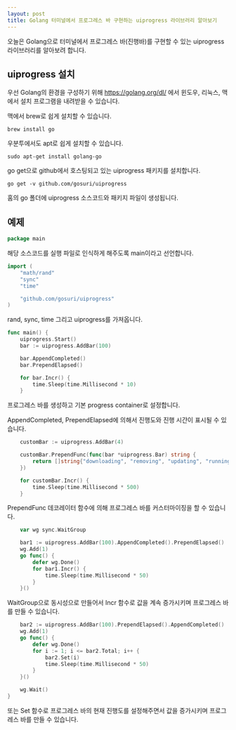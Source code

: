 ```yaml
---
layout: post
title: Golang 터미널에서 프로그레스 바 구현하는 uiprogress 라이브러리 알아보기
---
```


오늘은 Golang으로 터미널에서 프로그레스 바(진행바)를 구현할 수 있는 uiprogress 라이브러리를 알아보려 합니다.

## uiprogress 설치

우선 Golang의 환경을 구성하기 위해 https://golang.org/dl/ 에서 윈도우, 리눅스, 맥에서 설치 프로그램을 내려받을 수 있습니다.

맥에서 brew로 쉽게 설치할 수 있습니다.

```
brew install go
```

우분투에서도 apt로 쉽게 설치할 수 있습니다.

```
sudo apt-get install golang-go
```

go get으로 github에서 호스팅되고 있는 uiprogress 패키지를 설치합니다.

```
go get -v github.com/gosuri/uiprogress
```

홈의 go 폴더에 uiprogress 소스코드와 패키지 파일이 생성됩니다.

## 예제

```go
package main
```

해당 소스코드를 실행 파일로 인식하게 해주도록 main이라고 선언합니다.

```go
import (
	"math/rand"
	"sync"
	"time"

	"github.com/gosuri/uiprogress"
)
```

rand, sync, time 그리고 uiprogress를 가져옵니다.

```go
func main() {
	uiprogress.Start()
	bar := uiprogress.AddBar(100)

	bar.AppendCompleted()
	bar.PrependElapsed()

	for bar.Incr() {
		time.Sleep(time.Millisecond * 10)
	}
```

프로그레스 바를 생성하고 기본 progress container로 설정합니다.

AppendCompleted, PrependElapsed에 의해서 진행도와 진행 시간이 표시될 수 있습니다.

```go
	customBar := uiprogress.AddBar(4)

	customBar.PrependFunc(func(bar *uiprogress.Bar) string {
		return []string{"downloading", "removing", "updating", "running"}[bar.Current()-1]
	})

	for customBar.Incr() {
		time.Sleep(time.Millisecond * 500)
	}
```

PrependFunc 데코레이터 함수에 의해 프로그레스 바를 커스터마이징을 할 수 있습니다.

```go
	var wg sync.WaitGroup

	bar1 := uiprogress.AddBar(100).AppendCompleted().PrependElapsed()
	wg.Add(1)
	go func() {
		defer wg.Done()
		for bar1.Incr() {
			time.Sleep(time.Millisecond * 50)
		}
	}()
```

WaitGroup으로 동시성으로 만들어서 Incr 함수로 값을 계속 증가시키며 프로그레스 바를 만들 수 있습니다.

```go
	bar2 := uiprogress.AddBar(100).PrependElapsed().AppendCompleted()
	wg.Add(1)
	go func() {
		defer wg.Done()
		for i := 1; i <= bar2.Total; i++ {
			bar2.Set(i)
			time.Sleep(time.Millisecond * 50)
		}
	}()

	wg.Wait()
}
```

또는 Set 함수로 프로그레스 바의 현재 진행도를 설정해주면서 값을 증가시키며 프로그레스 바를 만들 수 있습니다.